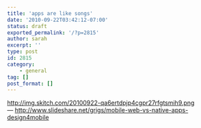 ```yaml
---
title: 'apps are like songs'
date: '2010-09-22T03:42:12-07:00'
status: draft
exported_permalink: '/?p=2815'
author: sarah
excerpt: ''
type: post
id: 2815
category:
    - general
tag: []
post_format: []
---
```

http://img.skitch.com/20100922-qa6ertdpjp4cgpr27rfgtsmih9.png  
— http://www.slideshare.net/grigs/mobile-web-vs-native-apps-design4mobile